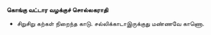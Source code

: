 **கொங்கு வட்டார வழக்குச் சொல்லகராதி**
- சிறுசிறு கற்கள் நிறைந்த காடு. சல்லிக்காடாஇருக்குது மண்ணவே காணொ.

